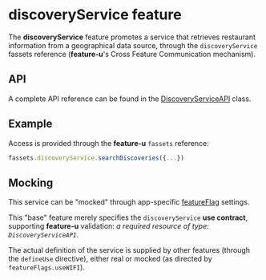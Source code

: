 # discoveryService feature

The **discoveryService** feature promotes a service that retrieves
restaurant information from a geographical data source, through the
`discoveryService` fassets reference (**feature-u**'s Cross Feature
Communication mechanism).


## API

A complete API reference can be found in the
[DiscoveryServiceAPI](DiscoveryServiceAPI.js) class.


## Example

Access is provided through the **feature-u** `fassets` reference:

```js
fassets.discoveryService.searchDiscoveries({...})
```


## Mocking

This service can be "mocked" through app-specific
[featureFlag](../../../util/featureFlags.js) settings.

This "base" feature merely specifies the `discoveryService` **use
contract**, supporting **feature-u** validation: _a required resource
of type: `DiscoveryServiceAPI`_.

The actual definition of the service is supplied by other features
(through the `defineUse` directive), either real or mocked (as
directed by `featureFlags.useWIFI`).
